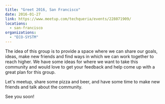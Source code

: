 ```yaml
---
title: "Greet 2016, San Francisco"
date: 2016-01-27
link: https://www.meetup.com/techqueria/events/228071909/
locations:
  - san-francisco
organizations:
  - "ECO-SYSTM"
---
```


The idea of this group is to provide a space where we can share our goals, ideas, make new friends and find ways in which we can work together to reach higher. We have some ideas for where we want to take this community and would love to get your feedback and help come up with a great plan for this group.

Let's meetup, share some pizza and beer, and have some time to make new friends and talk about the community.

See you soon!
